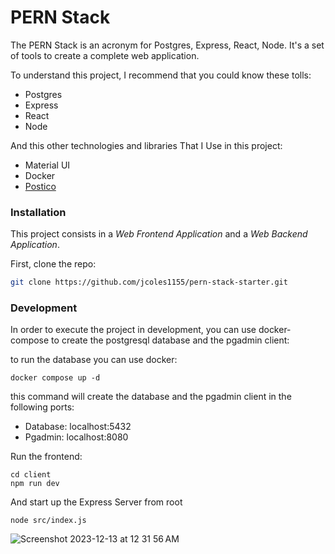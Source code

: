 # PERN Stack

The PERN Stack is an acronym for Postgres, Express, React, Node. It's a set of tools to create a complete web application.

To understand this project, I recommend that you could know these tolls:

* Postgres
* Express
* React
* Node

And this other technologies and libraries That I Use in this project:

* Material UI
* Docker
* [Postico](https://eggerapps.at/postico2/)

### Installation

This project consists in a *Web Frontend Application* and a *Web Backend Application*.

First, clone the repo:

```bash
git clone https://github.com/jcoles1155/pern-stack-starter.git
```

### Development

In order to execute the project in development, you can use docker-compose to create the postgresql database and the pgadmin client:

to run the database you can use docker:

```
docker compose up -d
```

this command will create the database and the pgadmin client in the following ports:

- Database: localhost:5432
- Pgadmin: localhost:8080

Run the frontend:

```
cd client
npm run dev
```

And start up the Express Server from root

```
node src/index.js
```
![Screenshot 2023-12-13 at 12 31 56 AM](https://github.com/jcoles1155/pern-stack-starter/assets/7937257/8bdb55fe-b2a5-4fe6-88cf-104cb8d811b1)


